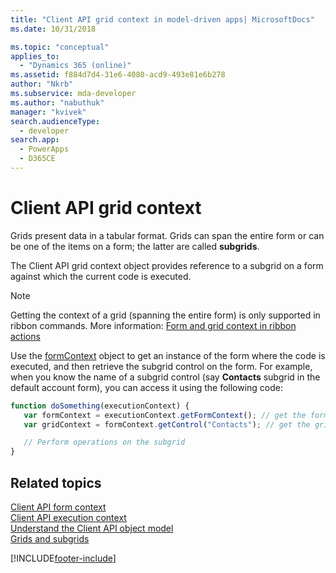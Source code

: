 ```yaml
---
title: "Client API grid context in model-driven apps| MicrosoftDocs"
ms.date: 10/31/2018

ms.topic: "conceptual"
applies_to: 
  - "Dynamics 365 (online)"
ms.assetid: f884d7d4-31e6-4080-acd9-493e81e6b278
author: "Nkrb"
ms.subservice: mda-developer
ms.author: "nabuthuk"
manager: "kvivek"
search.audienceType: 
  - developer
search.app: 
  - PowerApps
  - D365CE
---
```

# Client API grid context

Grids present data in a tabular format. Grids can span the entire form or can be one of the items on a form; the latter are called **subgrids**.

The Client API grid context object provides reference to a subgrid on a form against which the current code is executed. 

> [!NOTE]
> Getting the context of a grid (spanning the entire form) is only supported in ribbon commands. More information: [Form and grid context in ribbon actions](../pass-data-page-parameter-ribbon-actions.md#form-and-grid-context-in-ribbon-actions)

Use the [formContext](clientapi-form-context.md) object to get an instance of the form where the code is executed, and then retrieve the subgrid control on the form. For example, when you know the name of a subgrid control (say **Contacts** subgrid in the default account form), you can access it using the following code:

```JavaScript
function doSomething(executionContext) {
   var formContext = executionContext.getFormContext(); // get the form Context
   var gridContext = formContext.getControl("Contacts"); // get the grid context

   // Perform operations on the subgrid
}
```

## Related topics

[Client API form context](clientapi-form-context.md)<br/>
[Client API execution context](clientapi-execution-context.md)<br/>
[Understand the Client API object model](understand-clientapi-object-model.md)<br/>
[Grids and subgrids](reference/grids.md)



[!INCLUDE[footer-include](../../../includes/footer-banner.md)]